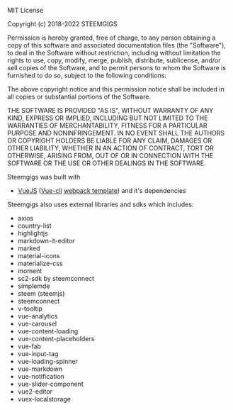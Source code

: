 MIT License

Copyright (c) 2018-2022 STEEMGIGS

Permission is hereby granted, free of charge, to any person obtaining a copy
of this software and associated documentation files (the "Software"), to deal
in the Software without restriction, including without limitation the rights
to use, copy, modify, merge, publish, distribute, sublicense, and/or sell
copies of the Software, and to permit persons to whom the Software is
furnished to do so, subject to the following conditions:

The above copyright notice and this permission notice shall be included in all
copies or substantial portions of the Software.

THE SOFTWARE IS PROVIDED "AS IS", WITHOUT WARRANTY OF ANY KIND, EXPRESS OR
IMPLIED, INCLUDING BUT NOT LIMITED TO THE WARRANTIES OF MERCHANTABILITY,
FITNESS FOR A PARTICULAR PURPOSE AND NONINFRINGEMENT. IN NO EVENT SHALL THE
AUTHORS OR COPYRIGHT HOLDERS BE LIABLE FOR ANY CLAIM, DAMAGES OR OTHER
LIABILITY, WHETHER IN AN ACTION OF CONTRACT, TORT OR OTHERWISE, ARISING FROM,
OUT OF OR IN CONNECTION WITH THE SOFTWARE OR THE USE OR OTHER DEALINGS IN THE
SOFTWARE.


Steemgigs was built with 

- [VueJS](https://vuejs.org) ([Vue-cli](https://www.npmjs.com/package/vue-cli) [webpack template](https://github.com/vuejs-templates/webpack)) and it's dependencies

Steemgigs also uses external libraries and sdks which includes:

- axios
- country-list
- highlightjs
- markdown-it-editor
- marked
- material-icons
- materialize-css
- moment
- sc2-sdk by steemconnect
- simplemde
- steem (steemjs)
- steemconnect
- v-tooltip
- vue-analytics
- vue-carousel
- vue-content-loading
- vue-content-placeholders
- vue-fab
- vue-input-tag
- vue-loading-spinner
- vue-markdown
- vue-notification
- vue-slider-component
- vue2-editor
- vuex-localstorage